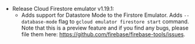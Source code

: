 - Release Cloud Firestore emulator v1.19.1:
  - Adds support for Datastore Mode to the Firstore Emulator. Adds
    `--database-mode` flag to `gcloud emulator firestore start` command. Note
    that this is a preview feature and if you find any bugs, please file them
    here: <https://github.com/firebase/firebase-tools/issues>.
